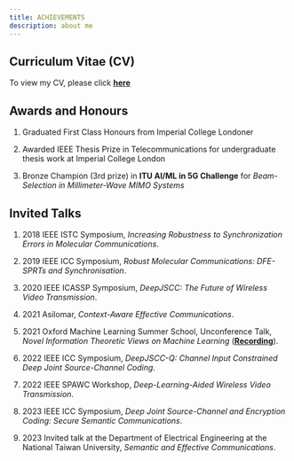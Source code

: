 ```yaml
---
title: ACHIEVEMENTS
description: about me
---
```


## Curriculum Vitae (CV)

To view my CV, please click [**here**](/CV.pdf)


## Awards and Honours

1. Graduated First Class Honours from Imperial College Londoner

2. Awarded IEEE Thesis Prize in Telecommunications for undergraduate thesis work at Imperial College London

3. Bronze Champion (3rd prize) in **ITU AI/ML in 5G Challenge** for *Beam-Selection in Millimeter-Wave MIMO Systems*


## Invited Talks

1. 2018 IEEE ISTC Symposium, *Increasing Robustness to Synchronization Errors in Molecular Communications*.

2. 2019 IEEE ICC Symposium, *Robust Molecular Communications: DFE-SPRTs and Synchronisation*.

3. 2020 IEEE ICASSP Symposium, *DeepJSCC: The Future of Wireless Video Transmission*.

4. 2021 Asilomar, *Context-Aware Effective Communications*.

5. 2021 Oxford Machine Learning Summer School, Unconference Talk, *Novel Information Theoretic Views on Machine Learning* ([**Recording**](https://www.youtube.com/watch?v=ou6I7PE22zQ&t=1s)).

6. 2022 IEEE ICC Symposium, *DeepJSCC-Q: Channel Input Constrained Deep Joint Source-Channel Coding*.

7. 2022 IEEE SPAWC Workshop, *Deep-Learning-Aided Wireless Video Transmission*.

8. 2023 IEEE ICC Symposium, *Deep Joint Source-Channel and Encryption Coding: Secure Semantic Communications*.

9. 2023 Invited talk at the Department of Electrical Engineering at the National Taiwan University, *Semantic and Effective Communications*.
